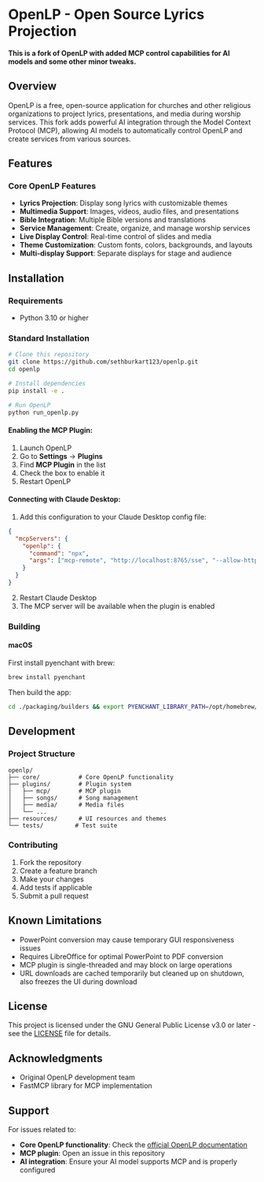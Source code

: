 # OpenLP - Open Source Lyrics Projection

**This is a fork of OpenLP with added MCP control capabilities for AI models and some other minor tweaks.**

## Overview

OpenLP is a free, open-source application for churches and other religious organizations to project lyrics, presentations, and media during worship services. This fork adds powerful AI integration through the Model Context Protocol (MCP), allowing AI models to automatically control OpenLP and create services from various sources.

## Features

### Core OpenLP Features
- **Lyrics Projection**: Display song lyrics with customizable themes
- **Multimedia Support**: Images, videos, audio files, and presentations
- **Bible Integration**: Multiple Bible versions and translations
- **Service Management**: Create, organize, and manage worship services
- **Live Display Control**: Real-time control of slides and media
- **Theme Customization**: Custom fonts, colors, backgrounds, and layouts
- **Multi-display Support**: Separate displays for stage and audience

## Installation

### Requirements
- Python 3.10 or higher

### Standard Installation
```bash
# Clone this repository
git clone https://github.com/sethburkart123/openlp.git
cd openlp

# Install dependencies
pip install -e .

# Run OpenLP
python run_openlp.py
```

#### Enabling the MCP Plugin:
1. Launch OpenLP
2. Go to **Settings** → **Plugins**
3. Find **MCP Plugin** in the list
4. Check the box to enable it
5. Restart OpenLP

#### Connecting with Claude Desktop:
1. Add this configuration to your Claude Desktop config file:
```json
{
  "mcpServers": {
    "openlp": {
      "command": "npx",
      "args": ["mcp-remote", "http://localhost:8765/sse", "--allow-http"]
    }
  }
}
```

2. Restart Claude Desktop
3. The MCP server will be available when the plugin is enabled

### Building

#### macOS

First install pyenchant with brew:
```bash
brew install pyenchant
```

Then build the app:
```bash
cd ./packaging/builders && export PYENCHANT_LIBRARY_PATH=/opt/homebrew/lib/libenchant-2.2.dylib && uv run macos-builder.py --config ../macos/config.ini --skip-update
```

## Development

### Project Structure
```
openlp/
├── core/           # Core OpenLP functionality
├── plugins/        # Plugin system
│   ├── mcp/        # MCP plugin
│   ├── songs/      # Song management
│   ├── media/      # Media files
│   └── ...
├── resources/      # UI resources and themes
└── tests/         # Test suite
```

### Contributing
1. Fork the repository
2. Create a feature branch
3. Make your changes
4. Add tests if applicable
5. Submit a pull request

## Known Limitations

- PowerPoint conversion may cause temporary GUI responsiveness issues
- Requires LibreOffice for optimal PowerPoint to PDF conversion
- MCP plugin is single-threaded and may block on large operations
- URL downloads are cached temporarily but cleaned up on shutdown, also freezes the UI during download

## License

This project is licensed under the GNU General Public License v3.0 or later - see the [LICENSE](LICENSE) file for details.

## Acknowledgments

- Original OpenLP development team
- FastMCP library for MCP implementation

## Support

For issues related to:
- **Core OpenLP functionality**: Check the [official OpenLP documentation](https://openlp.org/)
- **MCP plugin**: Open an issue in this repository
- **AI integration**: Ensure your AI model supports MCP and is properly configured

